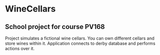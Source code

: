 # WineCellars
## School project for course PV168

Project simulates a fictional wine cellars. You can own different cellars and store wines within it. Application connects to derby database and performs actions over it.
